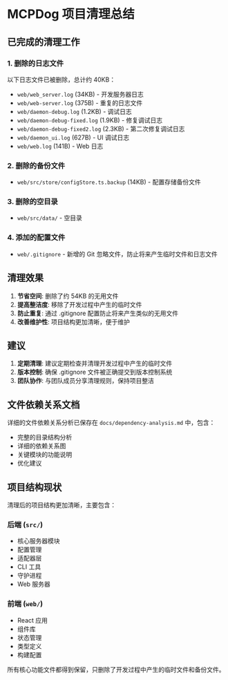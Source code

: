 # MCPDog 项目清理总结

## 已完成的清理工作

### 1. 删除的日志文件
以下日志文件已被删除，总计约 40KB：

- `web/web_server.log` (34KB) - 开发服务器日志
- `web/web-server.log` (375B) - 重复的日志文件  
- `web/daemon-debug.log` (1.2KB) - 调试日志
- `web/daemon-debug-fixed.log` (1.9KB) - 修复调试日志
- `web/daemon-debug-fixed2.log` (2.3KB) - 第二次修复调试日志
- `web/daemon_ui.log` (627B) - UI 调试日志
- `web/web.log` (141B) - Web 日志

### 2. 删除的备份文件
- `web/src/store/configStore.ts.backup` (14KB) - 配置存储备份文件

### 3. 删除的空目录
- `web/src/data/` - 空目录

### 4. 添加的配置文件
- `web/.gitignore` - 新增的 Git 忽略文件，防止将来产生临时文件和日志文件

## 清理效果

1. **节省空间**: 删除了约 54KB 的无用文件
2. **提高整洁度**: 移除了开发过程中产生的临时文件
3. **防止重复**: 通过 .gitignore 配置防止将来产生类似的无用文件
4. **改善维护性**: 项目结构更加清晰，便于维护

## 建议

1. **定期清理**: 建议定期检查并清理开发过程中产生的临时文件
2. **版本控制**: 确保 .gitignore 文件被正确提交到版本控制系统
3. **团队协作**: 与团队成员分享清理规则，保持项目整洁

## 文件依赖关系文档

详细的文件依赖关系分析已保存在 `docs/dependency-analysis.md` 中，包含：

- 完整的目录结构分析
- 详细的依赖关系图
- 关键模块的功能说明
- 优化建议

## 项目结构现状

清理后的项目结构更加清晰，主要包含：

### 后端 (`src/`)
- 核心服务器模块
- 配置管理
- 适配器层
- CLI 工具
- 守护进程
- Web 服务器

### 前端 (`web/`)
- React 应用
- 组件库
- 状态管理
- 类型定义
- 构建配置

所有核心功能文件都得到保留，只删除了开发过程中产生的临时文件和备份文件。 